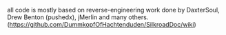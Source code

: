 all code is mostly based on reverse-engineering work done by DaxterSoul, Drew Benton (pushedx), jMerlin and many others.(https://github.com/DummkopfOfHachtenduden/SilkroadDoc/wiki)

